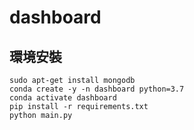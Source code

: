 # dashboard
## 環境安裝
```
sudo apt-get install mongodb
conda create -y -n dashboard python=3.7
conda activate dashboard
pip install -r requirements.txt
python main.py
```
